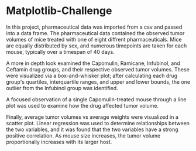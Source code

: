 # Matplotlib-Challenge

In this project, pharmaceutical data was imported from a csv and passed into a data frame.  The pharmaceutical data contained the observed tumor volumes of mice treated with one of eight diffrent pharmaceuticals.  Mice are equally distributed by sex, and numerous timepoints are taken for each mouse, typically over a timespan of 40 days.

A more in depth look examined the Capomulin, Ramicane, Infubinol, and Ceftamin drug groups, and their respective observed tumor volumes.  These were visualized via a box-and-whisker plot; after calculating each drug group's quartiles, interquartile ranges, and upper and lower bounds, the one outlier from the Infubinol group was identified.

A focused observation of a single Capomulin-treated mouse through a line plot was used to examine how the drug affected tumor volume.

Finally, average tumor volumes vs average weights were visualized in a scatter plot.  Linear regression was used to determine relationships between the two variables, and it was found that the two variables have a strong positive correlation.  As mouse size increases, the tumor volume proportionally increases with its larger host.
